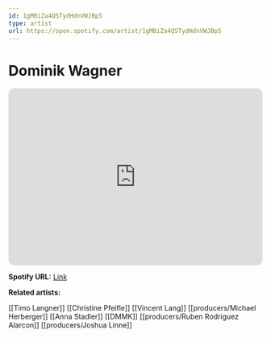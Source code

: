 ```yaml
---
id: 1gMBiZa4QSTydHdnVWJBp5
type: artist
url: https://open.spotify.com/artist/1gMBiZa4QSTydHdnVWJBp5
---
```

# Dominik Wagner

<iframe style="border-radius:12px" src="https://open.spotify.com/embed/artist/1gMBiZa4QSTydHdnVWJBp5" width="100%" height="352" frameBorder="0" allowfullscreen="" allow="autoplay; clipboard-write; encrypted-media; fullscreen; picture-in-picture" loading="lazy"></iframe>

**Spotify URL:** [Link](https://open.spotify.com/artist/1gMBiZa4QSTydHdnVWJBp5)

**Related artists:**

[[Timo Langner]]
[[Christine Pfeifle]]
[[Vincent Lang]]
[[producers/Michael Herberger]]
[[Anna Stadler]]
[[DMMK]]
[[producers/Ruben Rodriguez Alarcon]]
[[producers/Joshua Linne]]
